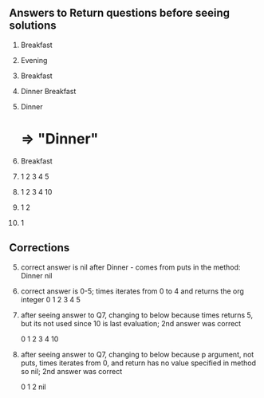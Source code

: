 ## Answers to Return questions before seeing solutions ##

1) Breakfast
2) Evening
3) Breakfast
4) Dinner
   Breakfast
   
5) Dinner
   # => "Dinner"
   
6) Breakfast
7) 1
   2
   3
   4
   5

8) 1
   2
   3
   4
   10

9) 1
   2
   
10) 1

## Corrections ##

5) correct answer is nil after Dinner - comes from puts in the method:
   Dinner
   nil

7) correct answer is 0-5; times iterates from 0 to 4 and returns the org integer 
   0
   1
   2
   3
   4
   5
   
8) after seeing answer to Q7, changing to below because times returns 5, but
   its not used since 10 is last evaluation; 2nd answer was correct

   0
   1
   2
   3
   4
   10
   
9) after seeing answer to Q7, changing to below because p argument, not puts,
   times iterates from 0, and return has no  value specified in method so nil;
   2nd answer was correct

   0
   1
   2
   nil